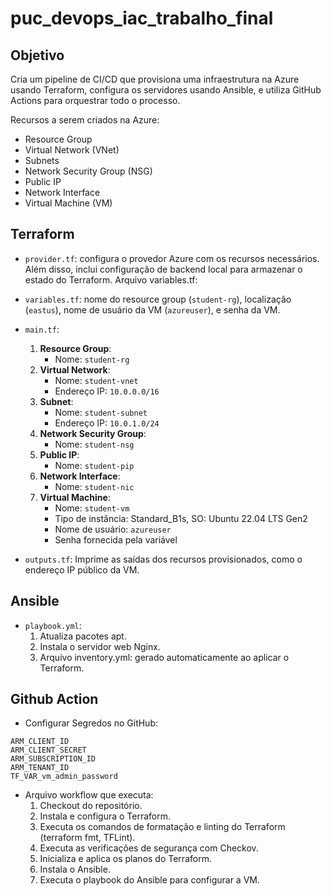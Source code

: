 # puc_devops_iac_trabalho_final

## Objetivo
Cria um pipeline de CI/CD que provisiona uma infraestrutura na Azure usando Terraform, configura os servidores usando Ansible, e utiliza GitHub Actions para orquestrar todo o processo.

Recursos a serem criados na Azure:
- Resource Group
- Virtual Network (VNet)
- Subnets
- Network Security Group (NSG)
- Public IP
- Network Interface
- Virtual Machine (VM)

## Terraform

- ```provider.tf```: configura o provedor Azure com os recursos necessários. Além disso, inclui configuração de backend local para armazenar o estado do Terraform.
Arquivo variables.tf:

- ```variables.tf```: nome do resource group (```student-rg```), localização (```eastus```), nome de usuário da VM (```azureuser```), e senha da VM.

- ```main.tf```:
    1. **Resource Group**:
       - Nome: ```student-rg```
    2. **Virtual Network**:
       - Nome: ```student-vnet```
       - Endereço IP: ```10.0.0.0/16```
    3. **Subnet**:
       - Nome: ```student-subnet```
       - Endereço IP: ```10.0.1.0/24```
    4. **Network Security Group**:
       - Nome: ```student-nsg```
    5. **Public IP**: 
       - Nome: ```student-pip```
    6. **Network Interface**:
       - Nome: ```student-nic```
    7. **Virtual Machine**:
       - Nome: ```student-vm```
       - Tipo de instância: Standard_B1s, SO: Ubuntu 22.04 LTS Gen2
       - Nome de usuário: ```azureuser```
       - Senha fornecida pela variável

- ```outputs.tf```: Imprime as saídas dos recursos provisionados, como o endereço IP público da VM.

## Ansible
- ```playbook.yml```:
  1. Atualiza pacotes apt.
  2. Instala o servidor web Nginx.
  3. Arquivo inventory.yml: gerado automaticamente ao aplicar o Terraform.


## Github Action
- Configurar Segredos no GitHub:

```
ARM_CLIENT_ID
ARM_CLIENT_SECRET
ARM_SUBSCRIPTION_ID
ARM_TENANT_ID
TF_VAR_vm_admin_password 
```

- Arquivo workflow que executa:
  1. Checkout do repositório.
  2. Instala e configura o Terraform.
  3. Executa os comandos de formatação e linting do Terraform (terraform fmt, TFLint).
  4. Executa as verificações de segurança com Checkov.
  5. Inicializa e aplica os planos do Terraform.
  6. Instala o Ansible.
  7. Executa o playbook do Ansible para configurar a VM.